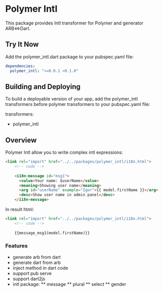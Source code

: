 Polymer Intl
====

This package provides Intl transformer for Polymer and generator ARB<=>Dart.

## Try It Now
Add the polymer_intl.dart package to your pubspec.yaml file:

```yaml
dependencies:
  polymer_intl: ">=0.0.1 <0.1.0"
```

## Building and Deploying
To build a deployable version of your app, add the polymer_intl transformers before polymer transformers to your pubspec.yaml file:

transformers:
- polymer_intl

## Overview

Polymer Intl allow you to write complex intl expressions:

```html
<link rel="import" href="../../packages/polymer_intl/i18n.html">
    <!-- code -->
    
    <i18n-message id="msg1">
      <value>Your name: $userName</value>
      <meaning>Showing user name</meaning>
      <arg id="userName" example="Igor">{{ model.firstName }}</arg>
      <desc>Show user name in admin panel</desc>
    </i18n-message>
```

In result html:

```html
<link rel="import" href="../../packages/polymer_intl/i18n.html">
    <!-- code -->
    
    {{message_msg1(model.firstName)}}
```

### Features
 * generate arb from dart
 * generate dart from arb
 * inject method in dart code
 * support pub serve
 * support dart2js
 * intl package:
 ** message
 ** plural
 ** select
 ** gender
 